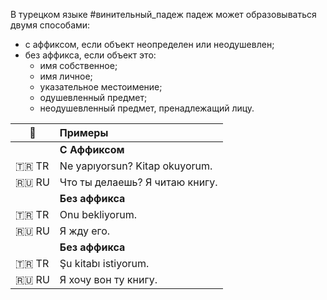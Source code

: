 В турецком языке #винительный_падеж падеж может образовываться двумя способами:
* с аффиксом, если объект неопределен или неодушевлен;
* без аффикса, если объект это:
	* имя собственное;
	* имя личное;
	* указательное местоимение;
	* одушевленный предмет;
	* неодушевленный предмет, пренадлежащий лицу.

|📘|Примеры|
|----|:---|
|| **С Аффиксом** |
| 🇹🇷 TR | Ne yapıyorsun? Kitap okuyorum. |
| 🇷🇺 RU | Что ты делаешь? Я читаю книгу. |
|| **Без аффикса** |
| 🇹🇷 TR | Onu bekliyorum. |
| 🇷🇺 RU | Я жду его. |
|| **Без аффикса** |
| 🇹🇷 TR | Şu kitabı istiyorum. |
| 🇷🇺 RU | Я хочу вон ту книгу. |